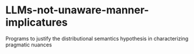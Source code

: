 # LLMs-not-unaware-manner-implicatures
Programs to justify the distributional semantics hypothesis in characterizing pragmatic nuances
